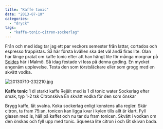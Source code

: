 ```yaml
---
title: "Kaffe tonic"
date: "2013-07-10"
categories: 
  - "dryck"
tags: 
  - "kaffe-tonic-citron-sockerlag"
---
```


Från och med idag tar jag ett par veckors semester från lattar, cortados och espresso frappistas. Så här första kvällen ska det väl ändå firas lite. Olan har länge pratat om kaffe tonic efter att han hängt lite för många morgnar på [Soldes](http://www.soldekaffebar.se) här i Malmö. Så idag festade vi loss på denna goding. En mycket angenäm upplevelse. Testa den som törstsläckare eller som grogg med en skvätt vodka.  
  
![20130710-232210.jpg](/static/img/20130710-232210.jpg)

**Kaffe tonic** 1 dl starkt kaffe Rejält med is 1 dl tonic water Sockerlag efter smak, typ 1-2 tsk Citronskiva En skvätt vodka för den som önskar

Brygg kaffe, låt svalna. Koka sockerlag enligt konstens alla regler. Skär citron, ta fram 75:an, tonicen kan ligga kvar i kylen tills allt är klart. Fyll glasen med is, häll på kaffet och nu tar du fram tonicen. Skvätt i vodkan om den önskas och fyll upp med tonic. Squeesa lite citron i och låt skivan bada.
